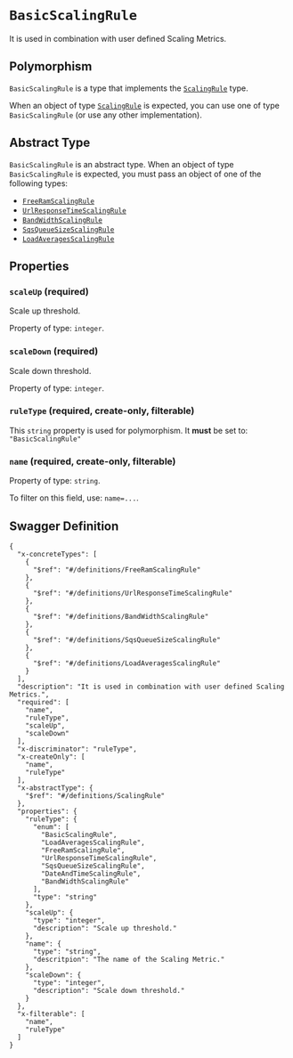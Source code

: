 # `BasicScalingRule` #

It is used in combination with user defined Scaling Metrics.

## Polymorphism ##

`BasicScalingRule` is a type that implements the [`ScalingRule`](./../definitions/ScalingRule.mkd) type.

When an object of type [`ScalingRule`](./../definitions/ScalingRule.mkd) is expected, you can use one of type `BasicScalingRule`
(or use any other implementation).

## Abstract Type ##

`BasicScalingRule` is an abstract type. When an object of type `BasicScalingRule` is expected, you must pass an object of
one of the following types:

  + [`FreeRamScalingRule`](./../definitions/FreeRamScalingRule.mkd)
  + [`UrlResponseTimeScalingRule`](./../definitions/UrlResponseTimeScalingRule.mkd)
  + [`BandWidthScalingRule`](./../definitions/BandWidthScalingRule.mkd)
  + [`SqsQueueSizeScalingRule`](./../definitions/SqsQueueSizeScalingRule.mkd)
  + [`LoadAveragesScalingRule`](./../definitions/LoadAveragesScalingRule.mkd)




## Properties ##

### `scaleUp` (required) ###

Scale up threshold.


Property of type: `integer`.




### `scaleDown` (required) ###

Scale down threshold.


Property of type: `integer`.




### `ruleType` (required, create-only, filterable) ###




This `string` property is used for polymorphism. It **must** be set to: `"BasicScalingRule"`


### `name` (required, create-only, filterable) ###




Property of type: `string`.


To filter on this field, use: `name=...`.





## Swagger Definition ##

    {
      "x-concreteTypes": [
        {
          "$ref": "#/definitions/FreeRamScalingRule"
        }, 
        {
          "$ref": "#/definitions/UrlResponseTimeScalingRule"
        }, 
        {
          "$ref": "#/definitions/BandWidthScalingRule"
        }, 
        {
          "$ref": "#/definitions/SqsQueueSizeScalingRule"
        }, 
        {
          "$ref": "#/definitions/LoadAveragesScalingRule"
        }
      ], 
      "description": "It is used in combination with user defined Scaling Metrics.", 
      "required": [
        "name", 
        "ruleType", 
        "scaleUp", 
        "scaleDown"
      ], 
      "x-discriminator": "ruleType", 
      "x-createOnly": [
        "name", 
        "ruleType"
      ], 
      "x-abstractType": {
        "$ref": "#/definitions/ScalingRule"
      }, 
      "properties": {
        "ruleType": {
          "enum": [
            "BasicScalingRule", 
            "LoadAveragesScalingRule", 
            "FreeRamScalingRule", 
            "UrlResponseTimeScalingRule", 
            "SqsQueueSizeScalingRule", 
            "DateAndTimeScalingRule", 
            "BandWidthScalingRule"
          ], 
          "type": "string"
        }, 
        "scaleUp": {
          "type": "integer", 
          "description": "Scale up threshold."
        }, 
        "name": {
          "type": "string", 
          "descritpion": "The name of the Scaling Metric."
        }, 
        "scaleDown": {
          "type": "integer", 
          "description": "Scale down threshold."
        }
      }, 
      "x-filterable": [
        "name", 
        "ruleType"
      ]
    }
